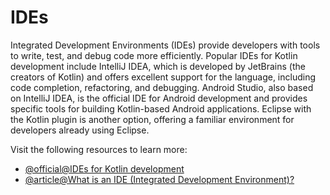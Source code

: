 # IDEs

Integrated Development Environments (IDEs) provide developers with tools to write, test, and debug code more efficiently. Popular IDEs for Kotlin development include IntelliJ IDEA, which is developed by JetBrains (the creators of Kotlin) and offers excellent support for the language, including code completion, refactoring, and debugging. Android Studio, also based on IntelliJ IDEA, is the official IDE for Android development and provides specific tools for building Kotlin-based Android applications. Eclipse with the Kotlin plugin is another option, offering a familiar environment for developers already using Eclipse.

Visit the following resources to learn more:

- [@official@IDEs for Kotlin development](https://kotlinlang.org/docs/kotlin-ide.html)
- [@article@What is an IDE (Integrated Development Environment)?](https://.amazon.com/what-is/ide/)